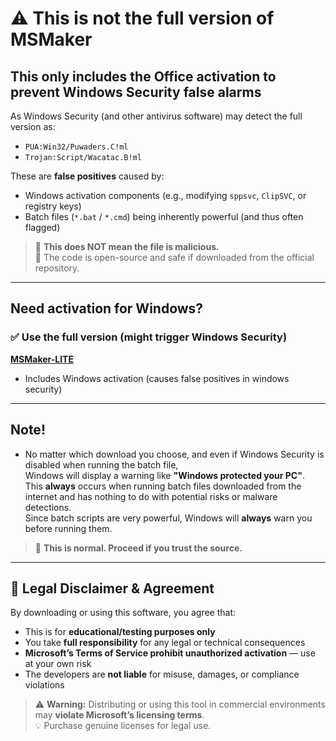 # ⚠️ This is not the full version of MSMaker

## This only includes the Office activation to prevent Windows Security false alarms

As Windows Security (and other antivirus software) may detect the full version as:

- `PUA:Win32/Puwaders.C!ml`
- `Trojan:Script/Wacatac.B!ml`

These are **false positives** caused by:

- Windows activation components (e.g., modifying `sppsvc`, `ClipSVC`, or registry keys)
- Batch files (`*.bat` / `*.cmd`) being inherently powerful (and thus often flagged)

> 🔹 **This does NOT mean the file is malicious.**  
> 🔹 The code is open-source and safe if downloaded from the official repository.

---

## Need activation for Windows?

### ✅ Use the full version (might trigger Windows Security)

**[MSMaker-LITE](https://github.com/Office-Maker/MSMaker)**

- Includes Windows activation (causes false positives in windows security)

---

## Note!

- No matter which download you choose, and even if Windows Security is disabled when running the batch file,  
  Windows will display a warning like **"Windows protected your PC"**.  
  This **always** occurs when running batch files downloaded from the internet and has nothing to do with potential risks or malware detections.  
  Since batch scripts are very powerful, Windows will **always** warn you before running them.

> 🔹 **This is normal. Proceed if you trust the source.**

---

## 📜 Legal Disclaimer & Agreement

By downloading or using this software, you agree that:

- This is for **educational/testing purposes only**
- You take **full responsibility** for any legal or technical consequences
- **Microsoft’s Terms of Service prohibit unauthorized activation** — use at your own risk
- The developers are **not liable** for misuse, damages, or compliance violations

> ⚠️ **Warning:** Distributing or using this tool in commercial environments may **violate Microsoft’s licensing terms**.  
> 💡 Purchase genuine licenses for legal use.
